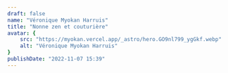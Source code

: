 ```yaml
---
draft: false
name: "Véronique Myokan Harruis"
title: "Nonne zen et couturière"
avatar: {
    src: "https://myokan.vercel.app/_astro/hero.GO9nl799_ygGkf.webp"
    alt: "Véronique Myokan Harruis"
}
publishDate: "2022-11-07 15:39"
---
```


